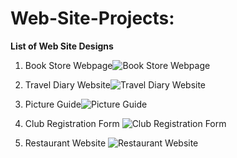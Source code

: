 # Web-Site-Projects:
**List of Web Site Designs**
1) Book Store Webpage![Book Store Webpage](https://user-images.githubusercontent.com/114443699/203210640-609a9aa0-915e-4b14-bfb3-f25b7457383e.png)

2) Travel Diary Website![Travel Diary Website](https://user-images.githubusercontent.com/114443699/203210801-88d006c0-fce0-4a21-98a4-e1f7ba8fc1a0.png)

3) Picture Guide![Picture Guide](https://user-images.githubusercontent.com/114443699/203212281-00ead59f-ad4e-4ce7-8cbe-65b65226368f.png)

4) Club Registration Form
![Club Registration Form](https://user-images.githubusercontent.com/114443699/203212798-b2f286f7-c95b-4a74-9f3c-71653222f6fa.png)

4) Restaurant Website
![Restaurant Website](https://user-images.githubusercontent.com/114443699/209747563-549be0fe-7c58-48c6-9ae9-b99d82c9d02a.png)
